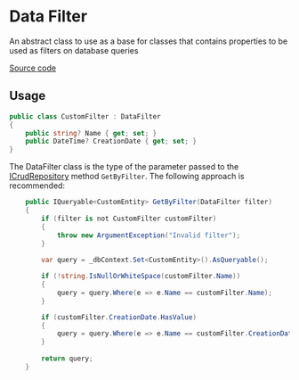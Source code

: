 ﻿# Data Filter

An abstract class to use as a base for classes that contains properties to be used as filters on database queries

[Source code](../src/TechCraftsmen.Core.Data/DataFilter.cs)

## Usage

```csharp
public class CustomFilter : DataFilter
{
    public string? Name { get; set; }
    public DateTime? CreationDate { get; set; }
}
```

The DataFilter class is the type of the parameter passed to the [ICrudRepository](./ICrudRepository.md) method `GetByFilter`. The following approach is recommended:

```csharp
    public IQueryable<CustomEntity> GetByFilter(DataFilter filter)
    {
        if (filter is not CustomFilter customFilter)
        {
            throw new ArgumentException("Invalid filter");
        }
        
        var query = _dbContext.Set<CustomEntity>().AsQueryable();

        if (!string.IsNullOrWhiteSpace(customFilter.Name))
        {
            query = query.Where(e => e.Name == customFilter.Name);
        }

        if (customFilter.CreationDate.HasValue)
        {
            query = query.Where(e => e.Name == customFilter.CreationDate);
        }
        
        return query;
    }
```
